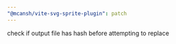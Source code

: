 ```yaml
---
"@mcansh/vite-svg-sprite-plugin": patch
---
```


check if output file has hash before attempting to replace
